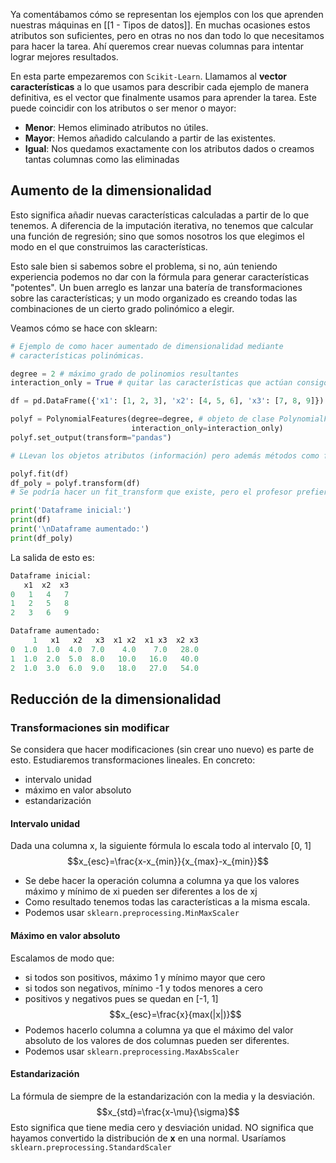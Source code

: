 Ya comentábamos cómo se representan los ejemplos con los que aprenden nuestras máquinas en [[1 - Tipos de datos]]. En muchas ocasiones estos atributos son suficientes, pero en otras no nos dan todo lo que necesitamos para hacer la tarea. Ahí queremos crear nuevas columnas para intentar lograr mejores resultados.

En esta parte empezaremos con `Scikit-Learn`. Llamamos al **vector características** a lo que usamos para describir cada ejemplo de manera definitiva, es el vector que finalmente usamos para aprender la tarea. Este puede coincidir con los atributos o ser menor o mayor:
- **Menor**: Hemos eliminado atributos no útiles.
- **Mayor**: Hemos añadido calculando a partir de las existentes.
- **Igual**: Nos quedamos exactamente con los atributos dados o creamos tantas columnas como las eliminadas
## Aumento de la dimensionalidad
Esto significa añadir nuevas características calculadas a partir de lo que tenemos. A diferencia de la imputación iterativa, no tenemos que calcular una función de regresión; sino que somos nosotros los que elegimos el modo en el que construimos las características. 

Esto sale bien si sabemos sobre el problema, si no, aún teniendo experiencia podemos no dar con la fórmula para generar características "potentes". Un buen arreglo es lanzar una batería de transformaciones sobre las características; y un modo organizado es creando todas las combinaciones de un cierto grado polinómico a elegir.

Veamos cómo se hace con sklearn:
```python
# Ejemplo de como hacer aumentado de dimensionalidad mediante
# características polinómicas.

degree = 2 # máximo grado de polinomios resultantes
interaction_only = True # quitar las características que actúan consigo misma

df = pd.DataFrame({'x1': [1, 2, 3], 'x2': [4, 5, 6], 'x3': [7, 8, 9]})

polyf = PolynomialFeatures(degree=degree, # objeto de clase PolynomialFeatures
                           interaction_only=interaction_only)
polyf.set_output(transform="pandas")

# LLevan los objetos atributos (información) pero además métodos como fit y transform, que junto a predict son los que necesitamos siempre

polyf.fit(df)
df_poly = polyf.transform(df)
# Se podría hacer un fit_transform que existe, pero el profesor prefiere hacer fit sólo con el conjunto de train y el transform con el train y el test

print('Dataframe inicial:')
print(df)
print('\nDataframe aumentado:')
print(df_poly)
``` 

La salida de esto es:
```python
Dataframe inicial:
   x1  x2  x3
0   1   4   7
1   2   5   8
2   3   6   9

Dataframe aumentado:
     1   x1   x2   x3  x1 x2  x1 x3  x2 x3
0  1.0  1.0  4.0  7.0    4.0    7.0   28.0
1  1.0  2.0  5.0  8.0   10.0   16.0   40.0
2  1.0  3.0  6.0  9.0   18.0   27.0   54.0
```
## Reducción de la dimensionalidad
### Transformaciones sin modificar
Se considera que hacer modificaciones (sin crear uno nuevo) es parte de esto. Estudiaremos transformaciones lineales. En concreto:
- intervalo unidad
- máximo en valor absoluto
- estandarización
#### Intervalo unidad
Dada una columna x, la siguiente fórmula lo escala todo al intervalo [0, 1]
$$x_{esc}=\frac{x-x_{min}}{x_{max}-x_{min}}$$
- Se debe hacer la operación columna a columna ya que los valores máximo y mínimo de xi pueden ser diferentes a los de xj
- Como resultado tenemos todas las características a la misma escala.
- Podemos usar `sklearn.preprocessing.MinMaxScaler`
#### Máximo en valor absoluto
Escalamos de modo que:
- si todos son positivos, máximo 1 y mínimo mayor que cero
- si todos son negativos, mínimo -1 y todos menores a cero
- positivos y negativos pues se quedan en [-1, 1]
$$x_{esc}=\frac{x}{max(|x|)}$$
- Podemos hacerlo columna a columna ya que el máximo del valor absoluto de los valores de dos columnas pueden ser diferentes.
- Podemos usar `sklearn.preprocessing.MaxAbsScaler`
#### Estandarización
La fórmula de siempre de la estandarización con la media y la desviación.
$$x_{std}=\frac{x-\mu}{\sigma}$$
Esto significa que tiene media cero y desviación unidad. NO significa que hayamos convertido la distribución de **x** en una normal. Usaríamos `sklearn.preprocessing.StandardScaler`